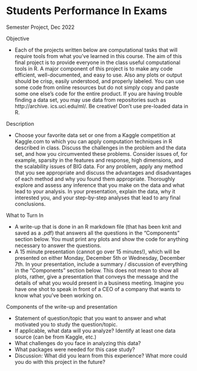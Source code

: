 # Students Performance In Exams
Semester Project, Dec 2022

Objective

* Each of the projects written below are computational tasks that will require tools 
from what you’ve learned in this course. The aim of this final project is to provide 
everyone in the class useful computational tools in R. A major component of this 
project is to make any code efficient, well-documented, and easy to use. Also any 
plots or output should be crisp, easily understood, and properly labeled. 
You can use some code from online resources but do not simply copy and paste 
some one else’s code for the entire product. If you are having trouble finding a 
data set, you may use data from repositories such as http://archive. ics.uci.edu/ml/. 
Be creative! Don’t use pre-loaded data in R. 

Description

* Choose  your  favorite  data  set  or  one  from  a  Kaggle 
competition at Kaggle.com to which you can apply computation techniques 
in R described in class. Discuss the challenges in the problem and the data 
set,  and  how  you  circumvented  these  problems.  Consider  issues  of,  for 
example, sparsity in the features and response, high dimensions, and the 
scalability issues of BIG data. For any problem, apply any method that you 
see  appropriate  and  discuss  the  advantages  and  disadvantages  of  each 
method  and  why  you  found  them  appropriate.  Thoroughly  explore  and 
assess any inference that you make on the data and what lead to your 
analysis. In your presentation, explain the data, why it interested you, and 
your step-by-step analyses that lead to any final conclusions.

What to Turn In 

* A write-up that is done in an R markdown file (that has been knit and saved 
as a .pdf) that answers all the questions in the “Components” section below. 
You  must  print  any  plots  and  show  the  code  for  anything  necessary  to 
answer the questions. 
* A  15  minute  presentation  (cannot  go  over  15  minutes!),  which  will  be 
presented on either Monday, December 5th or Wednesday, December 7th. In 
your  presentation,  include  a  summary  /  discussion  of  everything  in  the 
“Components” section below. This does not mean to show all plots, rather, 
give a presentation that conveys the message and the details of what you 
would present in a business meeting. Imagine you have one shot to speak in 
front of a CEO of a company that wants to know what you’ve been working 
on. 

Components of the write-up and presentation

* Statement of question/topic that you want to answer and what motivated 
you to study the question/topic. 
* If applicable, what data will you analyze? Identify at least one data source 
(can be from Kaggle, etc.) 
* What challenges do you face in analyzing this data? 
* What packages were needed for this case study? 
* Discussion: What did you learn from this experience? What more could you 
do with this project in the future? 

